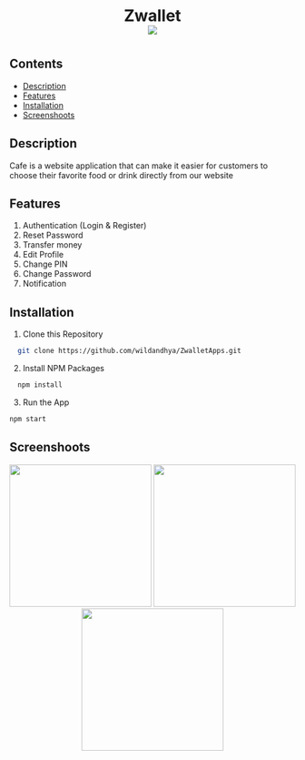 <!-- @format -->

 <h1  align="center">Zwallet
 <br>
    <img src="https://img.shields.io/badge/Build%20with-React%20Native-61dbfb?style=popout&logo=react" >
 <h1>
  
## Contents
- [Description](#description)
- [Features](#features)
- [Installation](#installation-for-development)
- [Screenshoots](#screenshoots)

## Description

Cafe is a website application that can make it easier for customers to choose their favorite food or drink directly from our website

## Features

1. Authentication (Login & Register)
2. Reset Password
3. Transfer money
4. Edit Profile
5. Change PIN
6. Change Password
7. Notification

## Installation

1. Clone this Repository

```sh
  git clone https://github.com/wildandhya/ZwalletApps.git
```

2. Install NPM Packages

```sh
  npm install
```

3. Run the App

```sh
npm start
```

## Screenshoots

<div align="center">
    <img width="250" src="./src/assets/images/1.png">   
    <img width="250" src="./src/assets/images/2.png">
    <img width="250" src="./src/assets/images/3.png">
</div>

